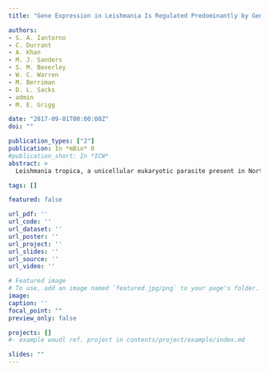 ```yaml
---
title: "Gene Expression in Leishmania Is Regulated Predominantly by Gene Dosage"

authors:
- S. A. Iantorno
- C. Durrant
- A. Khan
- M. J. Sanders
- S. M. Beverley
- W. C. Warren
- M. Berriman
- D. L. Sacks
- admin
- M. E. Grigg

date: "2017-09-01T00:00:00Z"
doi: ""

publication_types: ["2"]
publication: In *mBio* 8
#publication_short: In *ICW*
abstract: >
  Leishmania tropica, a unicellular eukaryotic parasite present in North and East Africa, the Middle East, and the Indian subcontinent, has been linked to large outbreaks of cutaneous leishmaniasis in displaced populations in Iraq, Jordan, and Syria. Here, we report the genome sequence of this pathogen and 7,863 identified protein-coding genes, and we show that the majority of clinical isolates possess high levels of allelic diversity, genetic admixture, heterozygosity, and extensive aneuploidy. By utilizing paired genome-wide high-throughput DNA sequencing (DNA-seq) with RNA-seq, we found that gene dosage, at the level of individual genes or chromosomal "somy" (a general term covering disomy, trisomy, tetrasomy, etc.), accounted for greater than 85% of total gene expression variation in genes with a 2-fold or greater change in expression. High gene copy number variation (CNV) among membrane-bound transporters, a class of proteins previously implicated in drug resistance, was found for the most highly differentially expressed genes. Our results suggest that gene dosage is an adaptive trait that confers phenotypic plasticity among natural Leishmania populations by rapid down- or upregulation of transporter proteins to limit the effects of environmental stresses, such as drug selection.IMPORTANCELeishmania is a genus of unicellular eukaryotic parasites that is responsible for a spectrum of human diseases that range from cutaneous leishmaniasis (CL) and mucocutaneous leishmaniasis (MCL) to life-threatening visceral leishmaniasis (VL). Developmental and strain-specific gene expression is largely thought to be due to mRNA message stability or posttranscriptional regulatory networks for this species, whose genome is organized into polycistronic gene clusters in the absence of promoter-mediated regulation of transcription initiation of nuclear genes. Genetic hybridization has been demonstrated to yield dramatic structural genomic variation, but whether such changes in gene dosage impact gene expression has not been formally investigated. Here we show that the predominant mechanism determining transcript abundance differences (>85%) in Leishmania tropica is that of gene dosage at the level of individual genes or chromosomal somy.

tags: []

featured: false

url_pdf: ''
url_code: ''
url_dataset: ''
url_poster: ''
url_project: ''
url_slides: ''
url_source: ''
url_video: ''

# Featured image
# To use, add an image named `featured.jpg/png` to your page's folder.
image:
caption: ''
focal_point: ""
preview_only: false

projects: []
#- example woudl ref. project in contents/project/example/index.md

slides: ""
---
```

